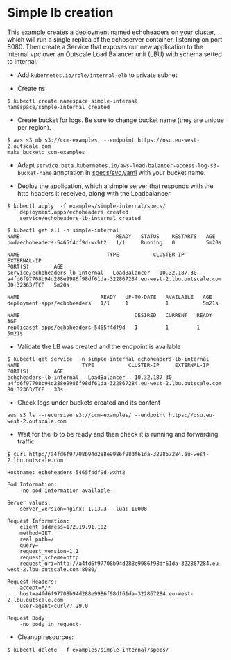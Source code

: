 # Simple lb creation
 
This example creates a deployment named echoheaders on your cluster, which will run a single replica 
of the echoserver container, listening on port 8080.
Then create a Service that exposes our new application to the internal vpc over an Outscale Load Balancer unit (LBU) with schema setted to internal.

- Add `kubernetes.io/role/internal-elb` to private subnet

- Create ns

```
$ kubectl create namespace simple-internal
namespace/simple-internal created
```

- Create bucket for logs. Be sure to change bucket name (they are unique per region).
```
$ aws s3 mb s3://ccm-examples  --endpoint https://osu.eu-west-2.outscale.com
make_bucket: ccm-examples
```

- Adapt `service.beta.kubernetes.io/aws-load-balancer-access-log-s3-bucket-name` annotation in [specs/svc.yaml](specs/svc.yaml) with your bucket name.

- Deploy the application, which a simple server that responds with the http headers it received, along with the Loadbalancer

```
$ kubectl apply  -f examples/simple-internal/specs/
	deployment.apps/echoheaders created
	service/echoheaders-lb-internal created
	
$ kubectl get all -n simple-internal
NAME                               READY   STATUS    RESTARTS   AGE
pod/echoheaders-5465f4df9d-wxht2   1/1     Running   0          5m20s

NAME                            TYPE           CLUSTER-IP     EXTERNAL-IP                                                             PORT(S)        AGE
service/echoheaders-lb-internal   LoadBalancer   10.32.187.30   a4fd6f97708b94d288e9986f98df61da-322867284.eu-west-2.lbu.outscale.com   80:32363/TCP   5m20s

NAME                          READY   UP-TO-DATE   AVAILABLE   AGE
deployment.apps/echoheaders   1/1     1            1           5m21s

NAME                                     DESIRED   CURRENT   READY   AGE
replicaset.apps/echoheaders-5465f4df9d   1         1         1       5m21s
```

- Validate the LB was created and the endpoint is available

```	
$ kubectl get service  -n simple-internal echoheaders-lb-internal
NAME                    TYPE           CLUSTER-IP     EXTERNAL-IP                                                             PORT(S)        AGE
echoheaders-lb-internal   LoadBalancer   10.32.187.30   a4fd6f97708b94d288e9986f98df61da-322867284.eu-west-2.lbu.outscale.com   80:32363/TCP   33s
```
- Check logs under  buckets created  and its content
```
aws s3 ls --recursive s3://ccm-examples/ --endpoint https://osu.eu-west-2.outscale.com

```
- Wait for the lb to be ready  and then check it is running and forwarding traffic

```		
$ curl http://a4fd6f97708b94d288e9986f98df61da-322867284.eu-west-2.lbu.outscale.com

Hostname: echoheaders-5465f4df9d-wxht2

Pod Information:
	-no pod information available-

Server values:
	server_version=nginx: 1.13.3 - lua: 10008

Request Information:
	client_address=172.19.91.102
	method=GET
	real path=/
	query=
	request_version=1.1
	request_scheme=http
	request_uri=http://a4fd6f97708b94d288e9986f98df61da-322867284.eu-west-2.lbu.outscale.com:8080/

Request Headers:
	accept=*/*
	host=a4fd6f97708b94d288e9986f98df61da-322867284.eu-west-2.lbu.outscale.com
	user-agent=curl/7.29.0

Request Body:
	-no body in request-
```

- Cleanup resources:

```
$ kubectl delete  -f examples/simple-internal/specs/
```




